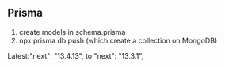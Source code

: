 ## Prisma

1. create models in schema.prisma
2. npx prisma db push (which create a collection on MongoDB)

Latest:"next": "13.4.13",
to
"next": "13.3.1",
